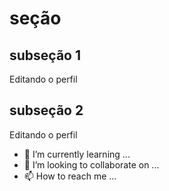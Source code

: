 # seção

## subseção 1
Editando o perfil 

## subseção 2
Editando o perfil

- 🌱 I’m currently learning ...
- 💞️ I’m looking to collaborate on ...
- 📫 How to reach me ...

<!---
thaniely/thaniely is a ✨ special ✨ repository because its `README.md` (this file) appears on your GitHub profile.
You can click the Preview link to take a look at your changes.
--->

